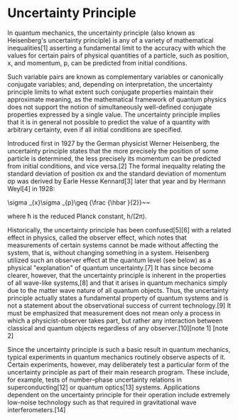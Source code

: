 # Uncertainty Principle

In quantum mechanics, the uncertainty principle (also known as Heisenberg's uncertainty principle) is any of a variety of mathematical inequalities[1] asserting a fundamental limit to the accuracy with which the values for certain pairs of physical quantities of a particle, such as position, x, and momentum, p, can be predicted from initial conditions.

Such variable pairs are known as complementary variables or canonically conjugate variables; and, depending on interpretation, the uncertainty principle limits to what extent such conjugate properties maintain their approximate meaning, as the mathematical framework of quantum physics does not support the notion of simultaneously well-defined conjugate properties expressed by a single value. The uncertainty principle implies that it is in general not possible to predict the value of a quantity with arbitrary certainty, even if all initial conditions are specified.

Introduced first in 1927 by the German physicist Werner Heisenberg, the uncertainty principle states that the more precisely the position of some particle is determined, the less precisely its momentum can be predicted from initial conditions, and vice versa.[2] The formal inequality relating the standard deviation of position σx and the standard deviation of momentum σp was derived by Earle Hesse Kennard[3] later that year and by Hermann Weyl[4] in 1928: 

\sigma _{x}\sigma _{p}\geq {\frac {\hbar }{2}}~~

where ħ is the reduced Planck constant, h/(2π). 

Historically, the uncertainty principle has been confused[5][6] with a related effect in physics, called the observer effect, which notes that measurements of certain systems cannot be made without affecting the system, that is, without changing something in a system. Heisenberg utilized such an observer effect at the quantum level (see below) as a physical "explanation" of quantum uncertainty.[7] It has since become clearer, however, that the uncertainty principle is inherent in the properties of all wave-like systems,[8] and that it arises in quantum mechanics simply due to the matter wave nature of all quantum objects. Thus, the uncertainty principle actually states a fundamental property of quantum systems and is not a statement about the observational success of current technology.[9] It must be emphasized that measurement does not mean only a process in which a physicist-observer takes part, but rather any interaction between classical and quantum objects regardless of any observer.[10][note 1] [note 2]

Since the uncertainty principle is such a basic result in quantum mechanics, typical experiments in quantum mechanics routinely observe aspects of it. Certain experiments, however, may deliberately test a particular form of the uncertainty principle as part of their main research program. These include, for example, tests of number–phase uncertainty relations in superconducting[12] or quantum optics[13] systems. Applications dependent on the uncertainty principle for their operation include extremely low-noise technology such as that required in gravitational wave interferometers.[14] 